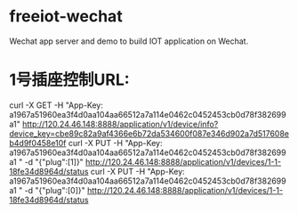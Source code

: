 # freeiot-wechat
Wechat app server and demo to build IOT application on Wechat.
# 1号插座控制URL:
curl -X GET -H "App-Key: a1967a51960ea3f4d0aa104aa66512a7a114e0462c0452453cb0d78f382699a1" http://120.24.46.148:8888/application/v1/device/info?device_key=cbe89c82a9af4366e6b72da534600f087e346d902a7d517608eb4d9f0458e10f
curl -X PUT -H "App-Key: a1967a51960ea3f4d0aa104aa66512a7a114e0462c0452453cb0d78f382699a1 " -d "{\"plug\":[1]}" http://120.24.46.148:8888/application/v1/devices/1-1-18fe34d8964d/status
curl -X PUT -H "App-Key: a1967a51960ea3f4d0aa104aa66512a7a114e0462c0452453cb0d78f382699a1 " -d "{\"plug\":[0]}" http://120.24.46.148:8888/application/v1/devices/1-1-18fe34d8964d/status